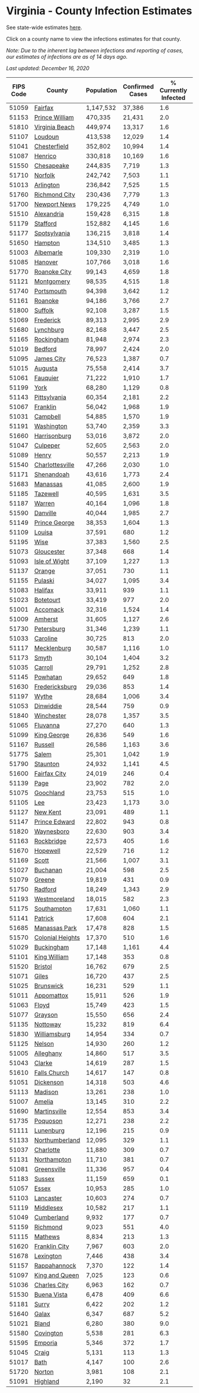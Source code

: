 # Virginia - County Infection Estimates

See state-wide estimates [here](/infections/us-va).

Click on a county name to view the infections estimates for that county.

*Note: Due to the inherent lag between infections and reporting of cases, our estimates of infections are as of 14 days ago.*

*Last updated: December 16, 2020*

|   FIPS Code |                               County |   Population |   Confirmed Cases |   % Currently Infected |   % Total Infected |
|-------------|--------------------------------------|--------------|-------------------|------------------------|--------------------|
|       51059 |                   [Fairfax](fairfax) |    1,147,532 |            37,386 |                    1.6 |               12.7 |
|       51153 |     [Prince William](prince-william) |      470,335 |            21,431 |                    2.0 |               17.2 |
|       51810 |     [Virginia Beach](virginia-beach) |      449,974 |            13,317 |                    1.6 |                9.7 |
|       51107 |                   [Loudoun](loudoun) |      413,538 |            12,029 |                    1.4 |               10.7 |
|       51041 |         [Chesterfield](chesterfield) |      352,802 |            10,994 |                    1.4 |               10.9 |
|       51087 |                   [Henrico](henrico) |      330,818 |            10,169 |                    1.6 |               11.1 |
|       51550 |             [Chesapeake](chesapeake) |      244,835 |             7,719 |                    1.3 |               10.3 |
|       51710 |                   [Norfolk](norfolk) |      242,742 |             7,503 |                    1.1 |               10.4 |
|       51013 |               [Arlington](arlington) |      236,842 |             7,525 |                    1.5 |               12.4 |
|       51760 |       [Richmond City](richmond-city) |      230,436 |             7,779 |                    1.3 |               12.0 |
|       51700 |         [Newport News](newport-news) |      179,225 |             4,749 |                    1.0 |                8.6 |
|       51510 |             [Alexandria](alexandria) |      159,428 |             6,315 |                    1.8 |               15.8 |
|       51179 |                 [Stafford](stafford) |      152,882 |             4,145 |                    1.6 |                9.5 |
|       51177 |         [Spotsylvania](spotsylvania) |      136,215 |             3,818 |                    1.4 |                9.8 |
|       51650 |                   [Hampton](hampton) |      134,510 |             3,485 |                    1.3 |                8.3 |
|       51003 |               [Albemarle](albemarle) |      109,330 |             2,319 |                    1.0 |                7.1 |
|       51085 |                   [Hanover](hanover) |      107,766 |             3,018 |                    1.6 |                9.3 |
|       51770 |         [Roanoke City](roanoke-city) |       99,143 |             4,659 |                    1.8 |               14.8 |
|       51121 |             [Montgomery](montgomery) |       98,535 |             4,515 |                    1.8 |               14.0 |
|       51740 |             [Portsmouth](portsmouth) |       94,398 |             3,642 |                    1.2 |               13.2 |
|       51161 |                   [Roanoke](roanoke) |       94,186 |             3,766 |                    2.7 |               12.2 |
|       51800 |                   [Suffolk](suffolk) |       92,108 |             3,287 |                    1.5 |               12.1 |
|       51069 |               [Frederick](frederick) |       89,313 |             2,995 |                    2.9 |               10.9 |
|       51680 |               [Lynchburg](lynchburg) |       82,168 |             3,447 |                    2.5 |               12.9 |
|       51165 |             [Rockingham](rockingham) |       81,948 |             2,974 |                    2.3 |               12.8 |
|       51019 |                   [Bedford](bedford) |       78,997 |             2,424 |                    2.0 |                9.2 |
|       51095 |             [James City](james-city) |       76,523 |             1,387 |                    0.7 |                6.8 |
|       51015 |                   [Augusta](augusta) |       75,558 |             2,414 |                    3.7 |                8.8 |
|       51061 |                 [Fauquier](fauquier) |       71,222 |             1,910 |                    1.7 |                9.4 |
|       51199 |                         [York](york) |       68,280 |             1,129 |                    0.8 |                5.4 |
|       51143 |         [Pittsylvania](pittsylvania) |       60,354 |             2,181 |                    2.2 |               11.2 |
|       51067 |                 [Franklin](franklin) |       56,042 |             1,968 |                    1.9 |               10.5 |
|       51031 |                 [Campbell](campbell) |       54,885 |             1,570 |                    1.9 |                8.4 |
|       51191 |             [Washington](washington) |       53,740 |             2,359 |                    3.3 |               13.2 |
|       51660 |         [Harrisonburg](harrisonburg) |       53,016 |             3,872 |                    2.0 |               27.2 |
|       51047 |                 [Culpeper](culpeper) |       52,605 |             2,563 |                    2.0 |               18.2 |
|       51089 |                       [Henry](henry) |       50,557 |             2,213 |                    1.9 |               14.0 |
|       51540 |   [Charlottesville](charlottesville) |       47,266 |             2,030 |                    1.0 |               14.0 |
|       51171 |             [Shenandoah](shenandoah) |       43,616 |             1,773 |                    2.4 |               14.9 |
|       51683 |                 [Manassas](manassas) |       41,085 |             2,600 |                    1.9 |               26.4 |
|       51185 |                 [Tazewell](tazewell) |       40,595 |             1,631 |                    3.5 |               11.1 |
|       51187 |                     [Warren](warren) |       40,164 |             1,096 |                    1.8 |                9.4 |
|       51590 |                 [Danville](danville) |       40,044 |             1,985 |                    2.7 |               15.6 |
|       51149 |       [Prince George](prince-george) |       38,353 |             1,604 |                    1.3 |               13.7 |
|       51109 |                     [Louisa](louisa) |       37,591 |               680 |                    1.2 |                6.2 |
|       51195 |                         [Wise](wise) |       37,383 |             1,560 |                    2.5 |               12.5 |
|       51073 |             [Gloucester](gloucester) |       37,348 |               668 |                    1.4 |                5.5 |
|       51093 |       [Isle of Wight](isle-of-wight) |       37,109 |             1,227 |                    1.3 |               11.4 |
|       51137 |                     [Orange](orange) |       37,051 |               730 |                    1.1 |                6.7 |
|       51155 |                   [Pulaski](pulaski) |       34,027 |             1,095 |                    3.4 |                9.4 |
|       51083 |                   [Halifax](halifax) |       33,911 |               939 |                    1.1 |                8.7 |
|       51023 |               [Botetourt](botetourt) |       33,419 |               977 |                    2.0 |                9.4 |
|       51001 |                 [Accomack](accomack) |       32,316 |             1,524 |                    1.4 |               22.2 |
|       51009 |                   [Amherst](amherst) |       31,605 |             1,127 |                    2.6 |               10.6 |
|       51730 |             [Petersburg](petersburg) |       31,346 |             1,239 |                    1.1 |               13.5 |
|       51033 |                 [Caroline](caroline) |       30,725 |               813 |                    2.0 |                8.7 |
|       51117 |           [Mecklenburg](mecklenburg) |       30,587 |             1,116 |                    1.0 |               13.5 |
|       51173 |                       [Smyth](smyth) |       30,104 |             1,404 |                    3.2 |               13.8 |
|       51035 |                   [Carroll](carroll) |       29,791 |             1,252 |                    2.8 |               13.4 |
|       51145 |                 [Powhatan](powhatan) |       29,652 |               649 |                    1.8 |                6.9 |
|       51630 |     [Fredericksburg](fredericksburg) |       29,036 |               853 |                    1.4 |               10.5 |
|       51197 |                       [Wythe](wythe) |       28,684 |             1,006 |                    3.4 |               10.5 |
|       51053 |               [Dinwiddie](dinwiddie) |       28,544 |               759 |                    0.9 |                8.8 |
|       51840 |             [Winchester](winchester) |       28,078 |             1,357 |                    3.5 |               16.1 |
|       51065 |                 [Fluvanna](fluvanna) |       27,270 |               640 |                    1.3 |                8.3 |
|       51099 |           [King George](king-george) |       26,836 |               549 |                    1.6 |                7.0 |
|       51167 |                   [Russell](russell) |       26,586 |             1,163 |                    3.6 |               12.6 |
|       51775 |                       [Salem](salem) |       25,301 |             1,042 |                    1.9 |               12.8 |
|       51790 |                 [Staunton](staunton) |       24,932 |             1,141 |                    4.5 |               13.8 |
|       51600 |         [Fairfax City](fairfax-city) |       24,019 |               246 |                    0.4 |                4.0 |
|       51139 |                         [Page](page) |       23,902 |               782 |                    2.0 |               12.3 |
|       51075 |               [Goochland](goochland) |       23,753 |               515 |                    1.0 |                8.3 |
|       51105 |                           [Lee](lee) |       23,423 |             1,173 |                    3.0 |               14.9 |
|       51127 |                 [New Kent](new-kent) |       23,091 |               489 |                    1.1 |                6.8 |
|       51147 |       [Prince Edward](prince-edward) |       22,802 |               943 |                    0.8 |               14.6 |
|       51820 |             [Waynesboro](waynesboro) |       22,630 |               903 |                    3.4 |               12.3 |
|       51163 |             [Rockbridge](rockbridge) |       22,573 |               405 |                    1.6 |                5.3 |
|       51670 |                 [Hopewell](hopewell) |       22,529 |               716 |                    1.2 |               11.0 |
|       51169 |                       [Scott](scott) |       21,566 |             1,007 |                    3.1 |               13.9 |
|       51027 |                 [Buchanan](buchanan) |       21,004 |               598 |                    2.5 |                8.8 |
|       51079 |                     [Greene](greene) |       19,819 |               431 |                    0.9 |                7.2 |
|       51750 |                   [Radford](radford) |       18,249 |             1,343 |                    2.9 |               22.5 |
|       51193 |         [Westmoreland](westmoreland) |       18,015 |               582 |                    2.3 |               10.7 |
|       51175 |           [Southampton](southampton) |       17,631 |             1,060 |                    1.1 |               21.2 |
|       51141 |                   [Patrick](patrick) |       17,608 |               604 |                    2.1 |               10.6 |
|       51685 |       [Manassas Park](manassas-park) |       17,478 |               828 |                    1.5 |               19.4 |
|       51570 | [Colonial Heights](colonial-heights) |       17,370 |               510 |                    1.6 |               10.8 |
|       51029 |             [Buckingham](buckingham) |       17,148 |             1,161 |                    4.4 |               27.7 |
|       51101 |         [King William](king-william) |       17,148 |               353 |                    0.8 |                6.4 |
|       51520 |                   [Bristol](bristol) |       16,762 |               679 |                    2.5 |               12.2 |
|       51071 |                       [Giles](giles) |       16,720 |               437 |                    2.5 |                7.7 |
|       51025 |               [Brunswick](brunswick) |       16,231 |               529 |                    1.1 |               11.0 |
|       51011 |             [Appomattox](appomattox) |       15,911 |               526 |                    1.9 |               10.3 |
|       51063 |                       [Floyd](floyd) |       15,749 |               423 |                    1.5 |                8.3 |
|       51077 |                   [Grayson](grayson) |       15,550 |               656 |                    2.4 |               13.4 |
|       51135 |                 [Nottoway](nottoway) |       15,232 |               819 |                    6.4 |               17.5 |
|       51830 |         [Williamsburg](williamsburg) |       14,954 |               334 |                    0.7 |                8.1 |
|       51125 |                     [Nelson](nelson) |       14,930 |               260 |                    1.2 |                5.3 |
|       51005 |               [Alleghany](alleghany) |       14,860 |               517 |                    3.5 |               10.3 |
|       51043 |                     [Clarke](clarke) |       14,619 |               287 |                    1.5 |                6.3 |
|       51610 |         [Falls Church](falls-church) |       14,617 |               147 |                    0.8 |                4.7 |
|       51051 |               [Dickenson](dickenson) |       14,318 |               503 |                    4.6 |               10.1 |
|       51113 |                   [Madison](madison) |       13,261 |               238 |                    1.0 |                6.2 |
|       51007 |                     [Amelia](amelia) |       13,145 |               310 |                    2.2 |                7.8 |
|       51690 |         [Martinsville](martinsville) |       12,554 |               853 |                    3.4 |               21.2 |
|       51735 |                 [Poquoson](poquoson) |       12,271 |               238 |                    2.2 |                6.2 |
|       51111 |               [Lunenburg](lunenburg) |       12,196 |               215 |                    0.9 |                5.7 |
|       51133 |     [Northumberland](northumberland) |       12,095 |               329 |                    1.1 |                8.7 |
|       51037 |               [Charlotte](charlotte) |       11,880 |               309 |                    0.7 |                8.5 |
|       51131 |           [Northampton](northampton) |       11,710 |               381 |                    0.7 |               15.8 |
|       51081 |           [Greensville](greensville) |       11,336 |               957 |                    0.4 |               30.9 |
|       51183 |                     [Sussex](sussex) |       11,159 |               659 |                    0.1 |               22.3 |
|       51057 |                       [Essex](essex) |       10,953 |               285 |                    1.0 |                9.1 |
|       51103 |               [Lancaster](lancaster) |       10,603 |               274 |                    0.7 |                7.9 |
|       51119 |               [Middlesex](middlesex) |       10,582 |               217 |                    1.1 |                6.4 |
|       51049 |             [Cumberland](cumberland) |        9,932 |               177 |                    0.7 |                6.6 |
|       51159 |                 [Richmond](richmond) |        9,023 |               551 |                    4.0 |               28.4 |
|       51115 |                   [Mathews](mathews) |        8,834 |               213 |                    1.3 |                6.9 |
|       51620 |       [Franklin City](franklin-city) |        7,967 |               603 |                    2.0 |               25.3 |
|       51678 |               [Lexington](lexington) |        7,446 |               438 |                    3.4 |               17.8 |
|       51157 |         [Rappahannock](rappahannock) |        7,370 |               122 |                    1.4 |                5.7 |
|       51097 |     [King and Queen](king-and-queen) |        7,025 |               123 |                    0.6 |                5.9 |
|       51036 |         [Charles City](charles-city) |        6,963 |               162 |                    0.7 |                8.4 |
|       51530 |           [Buena Vista](buena-vista) |        6,478 |               409 |                    6.6 |               19.5 |
|       51181 |                       [Surry](surry) |        6,422 |               202 |                    1.2 |               10.1 |
|       51640 |                       [Galax](galax) |        6,347 |               687 |                    5.2 |               38.3 |
|       51021 |                       [Bland](bland) |        6,280 |               380 |                    9.0 |               17.5 |
|       51580 |               [Covington](covington) |        5,538 |               281 |                    6.3 |               14.1 |
|       51595 |                   [Emporia](emporia) |        5,346 |               372 |                    1.7 |               25.8 |
|       51045 |                       [Craig](craig) |        5,131 |               113 |                    1.3 |                6.9 |
|       51017 |                         [Bath](bath) |        4,147 |               100 |                    2.6 |                6.9 |
|       51720 |                     [Norton](norton) |        3,981 |               108 |                    2.1 |                8.6 |
|       51091 |                 [Highland](highland) |        2,190 |                32 |                    2.1 |                5.0 |